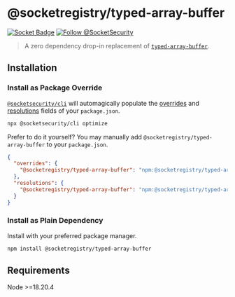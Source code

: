 # @socketregistry/typed-array-buffer

[![Socket Badge](https://socket.dev/api/badge/npm/package/@socketregistry/typed-array-buffer)](https://socket.dev/npm/package/@socketregistry/typed-array-buffer)
[![Follow @SocketSecurity](https://img.shields.io/twitter/follow/SocketSecurity?style=social)](https://twitter.com/SocketSecurity)

> A zero dependency drop-in replacement of
> [`typed-array-buffer`](https://www.npmjs.com/package/typed-array-buffer).

## Installation

### Install as Package Override

[`@socketsecurity/cli`](https://www.npmjs.com/package/@socketsecurity/cli) will
automagically populate the
[overrides](https://docs.npmjs.com/cli/v9/configuring-npm/package-json#overrides)
and [resolutions](https://yarnpkg.com/configuration/manifest#resolutions) fields
of your `package.json`.

```sh
npx @socketsecurity/cli optimize
```

Prefer to do it yourself? You may manually add
`@socketregistry/typed-array-buffer` to your `package.json`.

```json
{
  "overrides": {
    "@socketregistry/typed-array-buffer": "npm:@socketregistry/typed-array-buffer@^1"
  },
  "resolutions": {
    "@socketregistry/typed-array-buffer": "npm:@socketregistry/typed-array-buffer@^1"
  }
}
```

### Install as Plain Dependency

Install with your preferred package manager.

```sh
npm install @socketregistry/typed-array-buffer
```

## Requirements

Node &gt;=18.20.4
